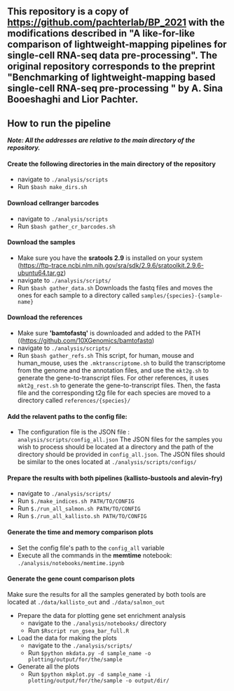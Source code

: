 ## This repository is a copy of https://github.com/pachterlab/BP_2021 with the modifications described in "A like-for-like comparison of lightweight-mapping pipelines for single-cell RNA-seq data pre-processing".  The original repository corresponds to the preprint "Benchmarking of lightweight-mapping based single-cell RNA-seq pre-processing " by A. Sina Booeshaghi and Lior Pachter.

## How to run the pipeline

***Note: All the addresses are relative to the main directory of the repository.***

#### Create the following directories in the main directory of the repository
- navigate to `./analysis/scripts`
- Run `$bash make_dirs.sh`

#### Download cellranger barcodes
- navigate to `./analysis/scripts`
- Run `$bash gather_cr_barcodes.sh`

#### Download the samples
- Make sure you have the **sratools 2.9** is installed on your system (https://ftp-trace.ncbi.nlm.nih.gov/sra/sdk/2.9.6/sratoolkit.2.9.6-ubuntu64.tar.gz)
- navigate to `./analysis/scripts/`
- Run `$bash gather_data.sh`
  Downloads the fastq files and moves the ones for each sample to a directory called `samples/{species}-{sample-name}`

#### Download the references
- Make sure **'bamtofastq'** is downloaded and added to the PATH ((https://github.com/10XGenomics/bamtofastq)
- navigate to `./analysis/scripts/`
- Run `$bash gather_refs.sh`
  This script, for human, mouse and human_mouse, uses the `.mktranscriptome.sh` to build the transcriptome from the genome and the annotation files, and use the `mkt2g.sh` to generate the gene-to-transcript files. For other references, it uses `mkt2g_rest.sh` to generate the gene-to-transcript files. Then, the fasta file and the corresponding t2g file for each species are moved to a directory called `references/{species}/`

#### Add the relavent paths to the config file: 

- The configuration file is the JSON file : `analysis/scripts/config_all.json`
    The JSON files for the samples you wish to process should be located at a directory and the path of the directory should be provided in `config_all.json`. The JSON files should be similar to the ones located at `./analysis/scripts/configs/`

#### Prepare the results with both pipelines (kallisto-bustools and alevin-fry)
- navigate to `./analysis/scripts/`
- Run `$./make_indices.sh PATH/TO/CONFIG`
- Run `$./run_all_salmon.sh PATH/TO/CONFIG`
- Run `$./run_all_kallisto.sh PATH/TO/CONFIG`

#### Generate the time and memory comparison plots
- Set the config file's path to the `config_all` variable
- Execute all the commands in the **memtime** notebook: `./analysis/notebooks/memtime.ipynb`

#### Generate the gene count comparison plots
Make sure the results for all the samples generated by both tools are located at `./data/kallisto_out` and `./data/salmon_out`
* Prepare the data for plotting gene set enrichment analysis
	* navigate to the `./analysis/notebooks/` directory
	* Run `$Rscript run_gsea_bar_full.R`
* Load the data for making the plots
	* navigate to the `./analysis/scripts/`
	* Run `$python mkdata.py -d sample_name -o plotting/output/for/the/sample`
* Generate all the plots
	* Run `$python mkplot.py -d sample_name -i plotting/output/for/the/sample -o output/dir/`
